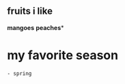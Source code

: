 fruits i like
--------------
**mangoes**
**peaches***

my favorite season
==================
	- spring